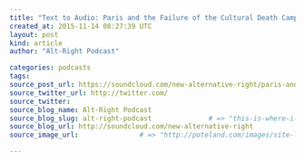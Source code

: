 ```yaml
---
title: "Text to Audio: Paris and the Failure of the Cultural Death Camps" # => "I Made a Pretty Gem - Planet.rb"
created_at: 2015-11-14 08:27:39 UTC
layout: post
kind: article
author: "Alt-Right Podcast"

categories: podcasts
tags: 
source_post_url: https://soundcloud.com/new-alternative-right/paris-and-the-failure-of-the-cultural-death-camps    # => "http://poteland.com/blog/i-made-a-pretty-gem-planet-dot-rb/"
source_twitter_url: http://twitter.com/
source_twitter: 
source_blog_name: Alt-Right Podcast
source_blog_slug: alt-right-podcast              # => "this-is-where-i-tell-you-stuff"
source_blog_url: http://soundcloud.com/new-alternative-right               # => "http://poteland.com/articles"
source_image_url:               # => "http://poteland.com/images/site-logo.png"

---
```



<!--
   An audio version of Colin Liddell&#39;s damning indictment of Liberal multicultural naivety. Read the article here: http://alternative-right.blogspot.com/2015/11/paris-failure-of-cultural-death-camps.html           # => "I’ve been hurting to write this ever since we had the idea of creating a Planet for Cubox..." (Continued)
   alt-right-podcast              # => "this-is-where-i-tell-you-stuff"
   http://soundcloud.com/new-alternative-right               # => "http://poteland.com/articles"
                 # => "http://poteland.com/images/site-logo.png"
An audio version of Colin Liddell's damning indictment of Liberal multicultural naivety. Read the article here: http://alternative-right.blogspot.com/2015/11/paris-failure-of-cultural-death-camps.html<div class="">
    <i>Source: <a href="http://soundcloud.com/new-alternative-right">Alt-Right Podcast</a></i>
</div>
